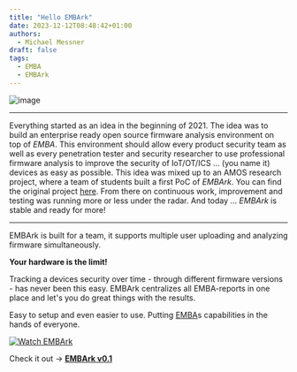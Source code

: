 ```yaml
---
title: "Hello EMBArk"
date: 2023-12-12T08:48:42+01:00
authors:
  - Michael Messner
draft: false 
tags:
  - EMBA
  - EMBArk
---
```


![image](https://github.com/e-m-b-a/emba/assets/497520/cf4305e9-290a-47d5-ba88-b863a07e572e)

*****
Everything started as an idea in the beginning of 2021. The idea was to build an enterprise ready open source firmware analysis environment on top of _EMBA_. This environment should allow every product security team as well as every penetration tester and security researcher to use professional firmware analysis to improve the security of IoT/OT/ICS ... (you name it) devices as easy as possible. This idea was mixed up to an AMOS research project, where a team of students built a first PoC of _EMBArk_. You can find the original project [here](https://github.com/amosproj/amos2021ss01-emba-service). From there on continuous work, improvement and testing was running more or less under the radar. 
And today ... _EMBArk_ is stable and ready for more!

*****
EMBArk is built for a team, it supports multiple user uploading and analyzing firmware simultaneously.

**Your hardware is the limit!**

Tracking a devices security over time - through different firmware versions - has never been this easy.
EMBArk centralizes all EMBA-reports in one place and let's you do great things with the results.

Easy to setup and even easier to use.
Putting [EMBA](https://github.com/e-m-b-a/emba)s capabilities in the hands of everyone.

[![Watch EMBArk](https://raw.githubusercontent.com/wiki/e-m-b-a/embark/static/images/EMBArk-YouTube.png)](https://youtu.be/viv-VoPf9os "Watch EMBArk")

Check it out -> [**EMBArk v0.1**](https://github.com/e-m-b-a/embark)
